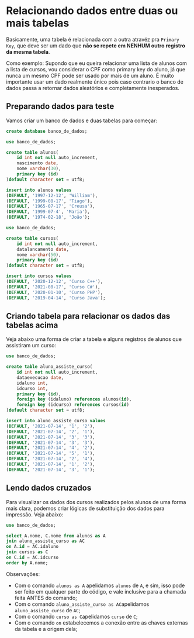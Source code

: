 # Relacionando dados entre duas ou mais tabelas

Basicamente, uma tabela é relacionada com a outra atravéz pra `Primary Key`, que deve ser um dado que **não se repete em NENHUM outro registro da mesma tabela**.

Como exemplo: Supondo que eu queira relacionar uma lista de alunos com a lista de cursos, vou considerar o CPF como primary key do aluno, já que nunca um mesmo CPF pode ser usado por mais de um aluno.
É muito importante usar um dado realmente único pois caso contrario o banco de dados passa a retornar dados aleatórios e completamente inesperados.

## Preparando dados para teste

Vamos criar um banco de dados e duas tabelas para começar:

```sql
create database banco_de_dados;
```

```sql
use banco_de_dados;

create table alunos(
    id int not null auto_increment,
    nascimento date,
    nome varchar(30),
    primary key (id)
)default character set = utf8;

insert into alunos values
(DEFAULT, '1997-12-12', 'William'),
(DEFAULT, '1999-08-17', 'Tiago'),
(DEFAULT, '1965-07-17', 'Creusa'),
(DEFAULT, '1999-07-4', 'Maria'),
(DEFAULT, '1974-02-18', 'João');
```

```sql
use banco_de_dados;

create table cursos(
    id int not null auto_increment,
    datalancamento date,
    nome varchar(50),
    primary key (id)
)default character set = utf8;

insert into cursos values
(DEFAULT, '2020-12-12', 'Curso C++'),
(DEFAULT, '2021-08-17', 'Curso C#'),
(DEFAULT, '2020-01-10', 'Curso PHP'),
(DEFAULT, '2019-04-14', 'Curso Java');
```

## Criando tabela para relacionar os dados das tabelas acima

Veja abaixo uma forma de criar a tabela e alguns registros de alunos que assistiram um curso:

```sql
use banco_de_dados;

create table aluno_assiste_curso(
    id int not null auto_increment,
    dataexecucao date,
    idaluno int,
    idcurso int,
    primary key (id),
    foreign key (idaluno) references alunos(id),
    foreign key (idcurso) references cursos(id)
)default character set = utf8;

insert into aluno_assiste_curso values
(DEFAULT, '2021-07-14', '1', '2'),
(DEFAULT, '2021-07-14', '2', '1'),
(DEFAULT, '2021-07-14', '3', '3'),
(DEFAULT, '2021-07-14', '3', '3'),
(DEFAULT, '2021-07-14', '4', '2'),
(DEFAULT, '2021-07-14', '5', '1'),
(DEFAULT, '2021-07-14', '2', '4'),
(DEFAULT, '2021-07-14', '1', '2'),
(DEFAULT, '2021-07-14', '3', '1');
```

## Lendo dados cruzados

Para visualizar os dados dos cursos realizados pelos alunos de uma forma mais clara, podemos criar lógicas de substituição dos dados para impressão. Veja abaixo:

```sql
use banco_de_dados;

select A.nome, C.nome from alunos as A
join aluno_assiste_curso as AC
on A.id = AC.idaluno
join cursos as C
on C.id = AC.idcurso
order by A.nome;

```

Observações:
- Com o comando `alunos as A` apelidamos `alunos` de `A`, e sim, isso pode ser feito em qualquer parte do código, e vale inclusive para a chamada feita ANTES do comando;
- Com o comando `aluno_assiste_curso as AC`apelidamos `aluno_assiste_curso` de `AC`;
- Com o comando `curso as C`apelidamos `curso` de `C`;
- Com o comando `on` estabelecemos a conexão entre as chaves externas da tabela e a origem dela;

